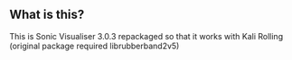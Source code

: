 What is this?
---
This is Sonic Visualiser 3.0.3 repackaged so that it works with Kali Rolling (original package required librubberband2v5)
